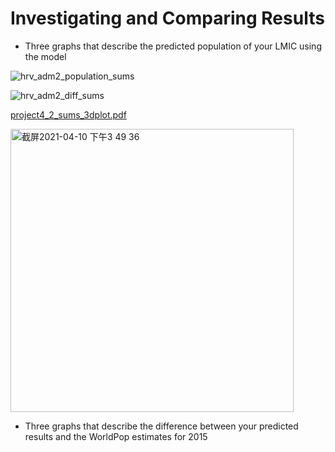 # Investigating and Comparing Results

- Three graphs that describe the predicted population of your LMIC using the model

![hrv_adm2_population_sums](https://user-images.githubusercontent.com/78221789/114262766-5ae65500-9a14-11eb-8300-c72b04f6987e.png)

![hrv_adm2_diff_sums](https://user-images.githubusercontent.com/78221789/114262768-5d48af00-9a14-11eb-81ea-66693847dc28.png)

[project4_2_sums_3dplot.pdf](https://github.com/SimonZhang27/DATA_100_WP/files/6289445/project4_2_sums_3dplot.pdf)

<img width="453" alt="截屏2021-04-10 下午3 49 36" src="https://user-images.githubusercontent.com/78221789/114262783-75203300-9a14-11eb-91bb-8a5920e624d5.png">



- Three graphs that describe the difference between your predicted results and the WorldPop estimates for 2015
